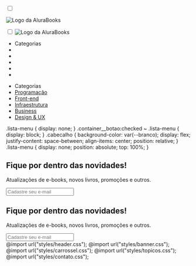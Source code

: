 <div class="container">
  <input type="checkbox" id="menu" class="container__botao" />

  <span class="cabeçalho__menu-hamburguer container__imagem"></span>
  <img src="img/Logo.svg" alt="Logo da AluraBooks" class="container__imagem" />
</div>
<label for="menu">
  <span class="cabeçalho__menu-hamburguer container__imagem"></span>
</label>
<div class="container">
  <input type="checkbox" id="menu" class="container__botao" />
  <label for="menu">
    <span class="cabeçalho__menu-hamburguer container__imagem"></span>
  </label>
  <img src="img/Logo.svg" alt="Logo da AluraBooks" class="container__imagem" />
</div>
<label for="menu">
  <span class="cabeçalho__menu-hamburguer container__imagem"></span>
</label>

<ul class="lista-menu">
</ul>
<ul class="lista-menu">
  <li class="lista-menu__titulo">Categorias</li>
  <li class="lista-menu__item"></li>
  <li class="lista-menu__item"></li>
  <li class="lista-menu__item"></li>
  <li class="lista-menu__item"></li>
  <li class="lista-menu__item"></li>
</ul>
<ul class="lista-menu">
  <li class="lista-menu__titulo">Categorias</li>
  <li class="lista-menu__item">
    <a href="#" class="lista-menu__link">Programação</a>
  </li>
  <li class="lista-menu__item">
    <a href="#" class="lista-menu__link">Front-end</a>
  </li>
  <li class="lista-menu__item">
    <a href="#" class="lista-menu__link">Infraestrutura</a>
  </li>
  <li class="lista-menu__item">
    <a href="#" class="lista-menu__link">Business</a>
  </li>
  <li class="lista-menu__item">
    <a href="#" class="lista-menu__link">Design & UX</a>
  </li>
</ul>
.lista-menu {
  display: none;
}
.container__botao:checked ~ .lista-menu {
  display: block;
}
.cabecalho {
  background-color: var(--branco);
  display: flex;
  justify-content: space-between;
  align-items: center;
  position: relative;
}
.lista-menu {
  display: none;
  position: absolute;
  top: 100%;
}
<section class="contato"></section>
<section class="contato">
  <h2>Fique por dentro das novidades!</h2>
  <p>Atualizações de e-books, novos livros, promoções e outros.</p>
  <input type="email" placeholder="Cadastre seu e-mail" />
</section>
<section class="contato">
  <h2 class="contato__titulo">Fique por dentro das novidades!</h2>
  <p class="contato__texto"> Atualizações de e-books, novos livros, promoções e outros.</p>
  <input type="email" placeholder="Cadastre seu e-mail" class="contato__email"/>
</section>
@import url("styles/header.css");
@import url("styles/banner.css");
@import url("styles/carrossel.css");
@import url("styles/topicos.css");
@import url("styles/contato.css");
